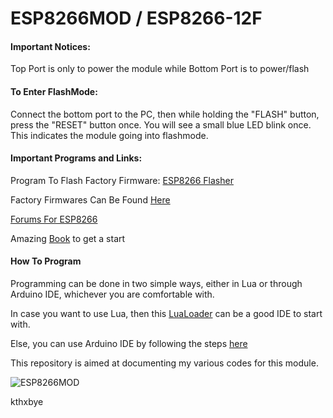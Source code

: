 **ESP8266MOD / ESP8266-12F**
========================

#### **Important Notices**:
Top  Port is only to power the module while
Bottom  Port is to power/flash

#### **To Enter FlashMode**:
Connect the bottom  port to the PC, then while holding the "FLASH" button, press the "RESET" button once.
You will see a small blue LED blink once. This indicates the module going into flashmode.


#### **Important Programs and Links**:

Program To Flash Factory Firmware: [ESP8266 Flasher](https://github.com/nodemcu/nodemcu-flasher)

Factory Firmwares Can Be Found [Here](https://github.com/nodemcu/nodemcu-firmware/releases)

[Forums For ESP8266](www.esp8266.com)

Amazing [Book](http://www.esp8266.com/viewtopic.php?f=5&t=4326) to get a start

#### **How To Program**

Programming can be done in two simple ways, either in Lua or through Arduino IDE, whichever you are comfortable with.

In case you want to use Lua, then this [LuaLoader](http://benlo.com/esp8266/index.html#LuaLoader) can be a good IDE to start with.

Else, you can use Arduino IDE by following the steps [here](https://github.com/esp8266/Arduino#installing-with-boards-manager)

This repository is aimed at documenting my various codes for this module.

![ESP8266MOD](http://des.gearbest.com/uploads/pdm-desc-pic/Electronic/image/2016/01/28/1453943027103981.jpg "AI Thinker's ESP8266MOD")

kthxbye
